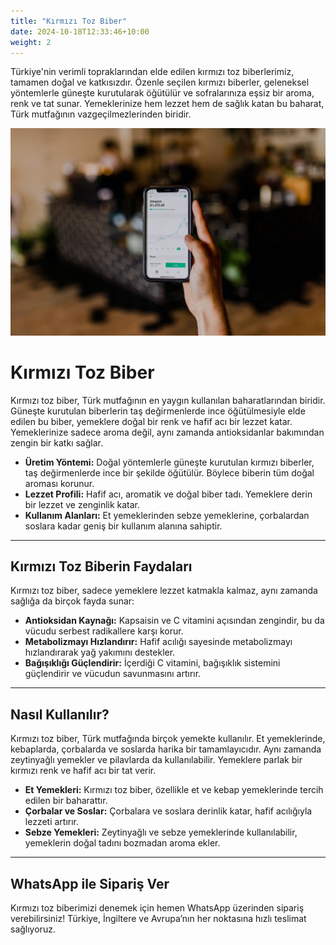 ```yaml
---
title: "Kırmızı Toz Biber"
date: 2024-10-18T12:33:46+10:00
weight: 2
---
```


Türkiye'nin verimli topraklarından elde edilen kırmızı toz biberlerimiz, tamamen doğal ve katkısızdır. Özenle seçilen kırmızı biberler, geleneksel yöntemlerle güneşte kurutularak öğütülür ve sofralarınıza eşsiz bir aroma, renk ve tat sunar. Yemeklerinize hem lezzet hem de sağlık katan bu baharat, Türk mutfağının vazgeçilmezlerinden biridir.


![Accounting Services](/images/austin-distel-nGc5RT2HmF0-unsplash.jpg)

# Kırmızı Toz Biber

Kırmızı toz biber, Türk mutfağının en yaygın kullanılan baharatlarından biridir. Güneşte kurutulan biberlerin taş değirmenlerde ince öğütülmesiyle elde edilen bu biber, yemeklere doğal bir renk ve hafif acı bir lezzet katar. Yemeklerinize sadece aroma değil, aynı zamanda antioksidanlar bakımından zengin bir katkı sağlar.

- **Üretim Yöntemi:** Doğal yöntemlerle güneşte kurutulan kırmızı biberler, taş değirmenlerde ince bir şekilde öğütülür. Böylece biberin tüm doğal aroması korunur.
- **Lezzet Profili:** Hafif acı, aromatik ve doğal biber tadı. Yemeklere derin bir lezzet ve zenginlik katar.
- **Kullanım Alanları:** Et yemeklerinden sebze yemeklerine, çorbalardan soslara kadar geniş bir kullanım alanına sahiptir.

---

## Kırmızı Toz Biberin Faydaları

Kırmızı toz biber, sadece yemeklere lezzet katmakla kalmaz, aynı zamanda sağlığa da birçok fayda sunar:

- **Antioksidan Kaynağı:** Kapsaisin ve C vitamini açısından zengindir, bu da vücudu serbest radikallere karşı korur.
- **Metabolizmayı Hızlandırır:** Hafif acılığı sayesinde metabolizmayı hızlandırarak yağ yakımını destekler.
- **Bağışıklığı Güçlendirir:** İçerdiği C vitamini, bağışıklık sistemini güçlendirir ve vücudun savunmasını artırır.

---

## Nasıl Kullanılır?

Kırmızı toz biber, Türk mutfağında birçok yemekte kullanılır. Et yemeklerinde, kebaplarda, çorbalarda ve soslarda harika bir tamamlayıcıdır. Aynı zamanda zeytinyağlı yemekler ve pilavlarda da kullanılabilir. Yemeklere parlak bir kırmızı renk ve hafif acı bir tat verir.

- **Et Yemekleri:** Kırmızı toz biber, özellikle et ve kebap yemeklerinde tercih edilen bir baharattır.
- **Çorbalar ve Soslar:** Çorbalara ve soslara derinlik katar, hafif acılığıyla lezzeti artırır.
- **Sebze Yemekleri:** Zeytinyağlı ve sebze yemeklerinde kullanılabilir, yemeklerin doğal tadını bozmadan aroma ekler.

---

## WhatsApp ile Sipariş Ver

Kırmızı toz biberimizi denemek için hemen WhatsApp üzerinden sipariş verebilirsiniz! Türkiye, İngiltere ve Avrupa’nın her noktasına hızlı teslimat sağlıyoruz.
